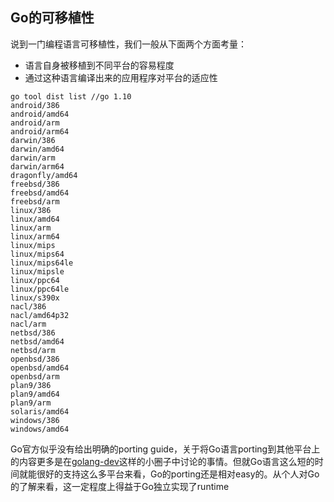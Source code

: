 ## Go的可移植性

说到一门编程语言可移植性，我们一般从下面两个方面考量：

* 语言自身被移植到不同平台的容易程度
* 通过这种语言编译出来的应用程序对平台的适应性

```
go tool dist list //go 1.10
android/386
android/amd64
android/arm
android/arm64
darwin/386
darwin/amd64
darwin/arm
darwin/arm64
dragonfly/amd64
freebsd/386
freebsd/amd64
freebsd/arm
linux/386
linux/amd64
linux/arm
linux/arm64
linux/mips
linux/mips64
linux/mips64le
linux/mipsle
linux/ppc64
linux/ppc64le
linux/s390x
nacl/386
nacl/amd64p32
nacl/arm
netbsd/386
netbsd/amd64
netbsd/arm
openbsd/386
openbsd/amd64
openbsd/arm
plan9/386
plan9/amd64
plan9/arm
solaris/amd64
windows/386
windows/amd64
```

Go官方似乎没有给出明确的porting guide，关于将Go语言porting到其他平台上的内容更多是在[golang-dev](https://groups.google.com/forum/#!forum/golang-dev)这样的小圈子中讨论的事情。但就Go语言这么短的时间就能很好的支持这么多平台来看，Go的porting还是相对easy的。从个人对Go的了解来看，这一定程度上得益于Go独立实现了runtime

